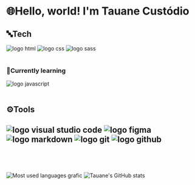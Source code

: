 # 🌐Hello, world! I'm Tauane Custódio
<!-- 
- sites de badges:
https://dev.to/envoy_/150-badges-for-github-pnk
https://badgen.net/
https://devicon.dev/
-->

## 🔤Tech
![logo html](https://img.shields.io/badge/HTML5-E34F26?style=for-the-badge&logo=html5&logoColor=white)
![logo css](https://img.shields.io/badge/CSS3-1572B6?style=for-the-badge&logo=css3&logoColor=white)
![logo sass](https://img.shields.io/badge/Sass-CC6699?style=for-the-badge&logo=sass&logoColor=white)  
<br>

### 🌱Currently learning
![logo javascript](https://img.shields.io/badge/JavaScript-e9e900?style=for-the-badge&logo=javascript&logoColor=000000)  
<br>

## ⚙️Tools
![logo visual studio code](https://img.shields.io/badge/-Visual%20Studio%20Code-23A9F2?style=for-the-badge&logo=Visual%20Studio%20Code&logoColor=white)
![logo figma](https://img.shields.io/badge/Figma-e90000?style=for-the-badge&logo=figma&logoColor=white)
![logo markdown](https://img.shields.io/badge/Markdown-000000?style=for-the-badge&logo=markdown&logoColor=white)
![logo git](https://img.shields.io/badge/-Git-F44D27?style=for-the-badge&logo=Git&logoColor=white)
![logo github](https://img.shields.io/badge/-Github-181717?style=for-the-badge&logo=GitHub&logoColor=white)  
<br> 
---  
<br>
<!--
repositório - stats
https://github.com/anuraghazra/github-readme-stats.git
-->

![Most used languages grafic](https://github-readme-stats.vercel.app/api/top-langs/?username=tauanecustodio&layout=donut&theme=transparent)
![Tauane's GitHub stats](https://github-readme-stats.vercel.app/api?username=tauanecustodio&show_icons=true&theme=transparent)
